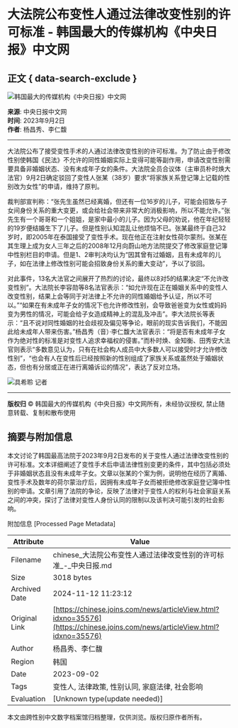 # 大法院公布变性人通过法律改变性别的许可标准 - 韩国最大的传媒机构《中央日报》中文网

## 正文 { data-search-exclude }


![韩国最大的传媒机构《中央日报》中文网](/image/logo/printlogo_20200317092345.png)

**来源**: 中央日报中文网  
**时间**: 2023年9月2日  
**作者**: 杨昌秀、李仁馥  

---

大法院公布了接受变性手术的人通过法律改变性别的许可标准。为了防止由于修改性别使韩国《民法》不允许的同性婚姻实际上变得可能等副作用，申请改变性别需要具备非婚姻状态、没有未成年子女的条件。大法院全员合议体（主审员朴时焕大法官）9月2日确定驳回了变性人张某（38岁）要求“将家族关系登记簿上记载的性别改为女性”的申请，维持了原判。

裁判部宣判称：“张先生虽然已经离婚，但还有一位16岁的儿子，可能会招致与子女间身份关系的重大变更，或会给社会带来非常大的消极影响，所以不能允许。”张先生有一个哥哥和一个姐姐，是家中最小的儿子。因为父母的劝说，他在年纪轻轻的19岁便结婚生下了儿子。但是性别认知混乱让他烦恼不已。张某最终于自己32岁时，即2005年在泰国接受了变性手术。现在他正在注射女性荷尔蒙剂。张某在其生理上成为女人三年之后的2008年12月向蔚山地方法院提交了修改家庭登记簿中性别栏目的申请。但是1、2审判决均认为“因其曾有过婚姻，且有未成年的儿子，如在法律上修改性别可能会招致身份关系的重大变动”，予以了驳回。

对此事件，13名大法官之间展开了热烈的讨论，最终以8对5的结果决定“不允许改变性别”。大法院长李容勋等8名法官表示：“如允许现在正在婚姻关系中的变性人改变性别，结果上会等同于对法律上不允许的同性婚姻给予认证，所以不可以。”“如果在有未成年子女的情况下也允许修改性别，会导致爸爸变为女性或妈妈变为男性的情况，可能会给子女造成精神上的混乱及冲击”。李大法院长等表示：“且不说对同性婚姻的社会歧视及偏见等争论，眼前的现实告诉我们，不能因此给未成年人带来伤害。”杨昌秀（音）·李仁馥大法官表示：“将是否有未成年子女作为绝对性的标准是对变性人追求幸福权的侵害。”而朴时焕、金知衡、田秀安大法官则表示“多数意见认为，只有在社会构人成员中大多数人可以接受时才允许修改性别”，“也会有人在变性后已经按照新的性别组成了家族关系或虽然处于婚姻状态，但也有分居或正在进行离婚诉讼的情况”，表达了反对立场。

![具希聆 记者](/image/newsroom/default-user.png)

---

**版权归** © 韩国最大的传媒机构《中央日报》中文网所有，未经协议授权, 禁止随意转载、复制和散布使用

## 摘要与附加信息

<!-- tcd_abstract -->
本文讨论了韩国最高法院于2023年9月2日发布的关于变性人通过法律改变性别的许可标准。文本详细阐述了变性手术后申请法律性别变更的条件，其中包括必须处于非婚姻状态且没有未成年子女。文章以张某的个案为例，说明他在经历了离婚、变性手术及数年的荷尔蒙治疗后，因拥有未成年子女而被拒绝修改家庭登记簿中性别的申请。文章引用了法院的争论，反映了法律对于变性人的权利与社会家庭关系之间的冲突，探讨了法律对变性人身份认同的限制以及该判决可能引发的社会影响。
<!-- tcd_abstract_end -->

附加信息 [Processed Page Metadata]

| Attribute       | Value                                  |
|-----------------|----------------------------------------|
| Filename        | chinese_大法院公布变性人通过法律改变性别的许可标准_-_中央日报.md                             |
| Size            | 3018 bytes                           |
| Archived Date   | 2024-11-12 11:23:12                             |
| Original Link   | [https://chinese.joins.com/news/articleView.html?idxno=35576](https://chinese.joins.com/news/articleView.html?idxno=35576)                       |
| Author          | 杨昌秀、李仁馥                               |
| Region          | 韩国                               |
| Date            | 2023-09-02                                 |
| Tags            | 变性人, 法律政策, 性别认同, 家庭法律, 社会影响                                 |
| Evaluation            | [Unknown type(update needed)]                                 |
<!-- tcd_table_end -->

本文由跨性别中文数字档案馆归档整理，仅供浏览。版权归原作者所有。
